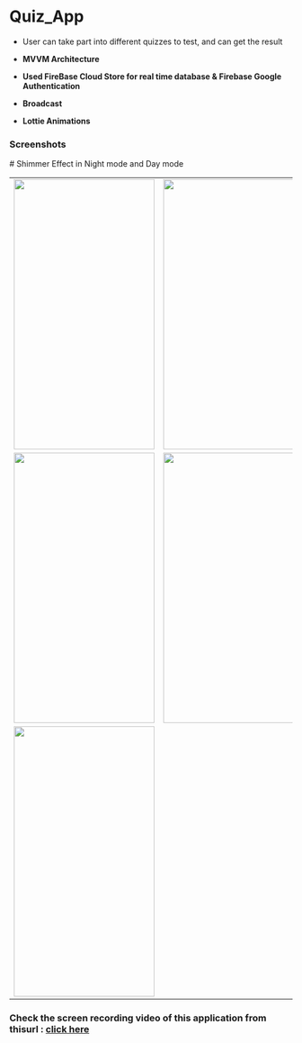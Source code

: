 # Quiz_App
- User can take part into different quizzes to test, and can get the result

- **MVVM Architecture**
- **Used FireBase Cloud Store for real time database & Firebase Google Authentication**
- **Broadcast**
- **Lottie Animations**


### Screenshots
<table>
# Shimmer Effect in Night mode and Day mode
<tr>
<td><img src = "https://user-images.githubusercontent.com/72437004/105044354-a3811880-5a8c-11eb-949e-127bcb27efce.gif" height = "480" width="250"></td>
<td><img src = "https://user-images.githubusercontent.com/72437004/105044442-be538d00-5a8c-11eb-982c-7392c03672a7.gif" height = "480" width="250"></td>
  </tr>
  
   <tr>
 
<td><img src = "https://user-images.githubusercontent.com/72437004/105044535-da572e80-5a8c-11eb-98f2-1e403c206afa.gif" height = "480" width="250"></td>

<td><img src = "https://user-images.githubusercontent.com/72437004/105044632-f5c23980-5a8c-11eb-977a-9e3ebf4b527b.gif" height = "480" width="250"></td>
<td><img src = "https://user-images.githubusercontent.com/72437004/105044697-0a9ecd00-5a8d-11eb-8799-88a832a1e5b0.gif" height = "480" width="250"></td>
<td><img src = "https://user-images.githubusercontent.com/72437004/105044776-20ac8d80-5a8d-11eb-8bfc-fb70e89830e8.gif" height = "480" width="250"></td>
  </tr>
   <tr>
<td><img src = "https://user-images.githubusercontent.com/72437004/105044896-433ea680-5a8d-11eb-9c20-043672edfd75.jpg" height = "480" width="250"></td>
  </tr>
   
</table>

### **Check the screen recording video of this application from thisurl :** <a href='linkedin.com/posts/zeeshanhaider1994_firebase-firestore-mvvm-activity-6752099804383322112-uKbT'>click here</a>
